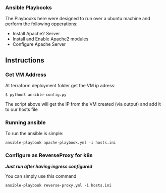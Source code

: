 ### Ansible Playbooks

The Playbooks here were designed to run over a ubuntu machine and perform the following opperations:

- Install Apache2 Server
- Install and Enable Apache2 modules
- Configure Apache Server

## Instructions

### Get VM Address

At terraform deployment folder get the VM ip adress:

``$ python3 ansible-config.py``

The script above will get the IP from the VM created (via output) and add it to our hosts file

### Running ansible

To run the ansible is simple:

``ansible-playbook apache-playbook.yml -i hosts.ini``

### Configure as ReverseProxy for k8s

***Just run after having ingress configured***

You can simply use this command

``ansible-playbook reverse-proxy.yml -i hosts.ini``
